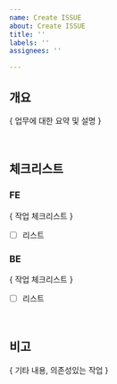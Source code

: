```yaml
---
name: Create ISSUE
about: Create ISSUE
title: ''
labels: ''
assignees: ''

---
```


## 개요
{ 업무에 대한 요약 및 설명 }

<br>

## 체크리스트

### FE
{ 작업 체크리스트 }
- [ ] 리스트

### BE
{ 작업 체크리스트 }
- [ ] 리스트

<br>

## 비고
{ 기타 내용, 의존성있는 작업 }
